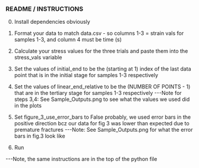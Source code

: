 ### README / INSTRUCTIONS
0) Install dependencies obviously

1) Format your data to match data.csv - so columns 1-3 = strain vals for samples 1-3, and column 4 must be time (s)

2) Calculate your stress values for the three trials and paste them into the stress_vals variable

3) Set the values of initial_end to be the (starting at 1) index of the last data point that is in the initial stage for samples 1-3 respectively

4) Set the values of linear_end_relative to be the (NUMBER OF POINTS - 1) that are in the tertiary stage for samples 1-3 respectively
---Note for steps 3,4: See Sample_Outputs.png to see what the values we used did in the plots

5) Set figure_3_use_error_bars to False probably, we used error bars in the positive direction bcz our data for fig 3 was lower than expected due to premature fractures
---Note: See Sample_Outputs.png for what the error bars in fig.3 look like

6) Run



---Note, the same instructions are in the top of the python file